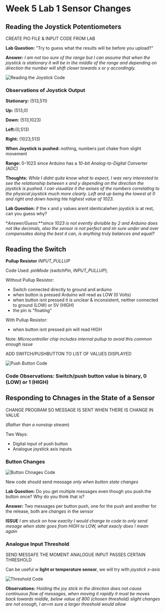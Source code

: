 # Week 5 Lab 1 Sensor Changes

## Reading the Joystick Potentiometers

CREATE PIO FILE & INPUT CODE FROM LAB

**Lab Question:** "Try to guess what the results will be before you upload?"

**Answer:** *I am not too sure of the range but I can assume that when the joystick is stationary it will be in the middle of the range and depending on direction the number will shift closer towards x or y accordingly.*

![Reading the Joystick Code](../images/Joystick%20code%201.jpg)

### Observations of Joystick Output

**Stationary:** (513,511)

**Up:** (513,0)

**Down:** (513,1023)

**Left:**(0,513)

**Right:** (1023,513)

**When Joystick is pushed:** nothing, numbers just chake from slight movement

**Range:** 0-1023 since Arduino has a *10-bit Analog-to-Digital Converter (ADC)*

**Thoughts:** *While I didnt quite know what to expect, I was very interested to see the relationship between x and y depending on the direction the joystick is pushed. I can visualize it the axises of the numbers correlating to the physical joystick much more clearly. Left and up being the lowest at 0 and right and down having hte highest value of 1023.*

**Lab Question:** if the x and y values arent identicalwhen joystick is at rest, can you guess why?

**Answer/Guess*:***since 1023 is not evently divisible by 2 and Arduino does not like decimals, also the sensor is not perfect and im sure under and over compensates doing the best it can, is anything truly balances and equal?*

## Reading the Switch

**Pullup Resistor** *INPUT_PULLUP*

Code Used: *pinMode (switchPin, INPUT_PULLUP);*

Without Pullup Resistor:

* Switch connected directly to ground and arduino
* when button is pressed Arduino will read as LOW (0 Volts)
* when button isnt pressed it is unclear & inconsistent, neither connected to ground (LOW) or 5V (HIGH)
* the pin is "floating"

With Pullup Resistor:

* when button isnt pressed pin will read HIGH

Note: *Microcontroller chip includes internal pullup to avoid this common enough issue*

ADD SWITCH/PUSHBUTTON TO LIST OF VALUES DISPLAYED

![Push Button Code](../images/joystick%20code%202.jpg)

### Code Observations: Switch/push button value is binary, 0 (LOW) or 1 (HIGH)

## Responding to Chnages in the State of a Sensor

CHANGE PROGRAM SO MESSAGE IS SENT WHEN THERE IS CHANGE IN VALUE

(*Rather than a nonstop stream*)

Two Ways:

* Digital input of push button
* Analogue joystick axis inputs

### Button Changes

![Button Chnages Code](../images/joystick%203.jpg)


New code should send message *only when button state changes*

**Lab Question:** Do you get multiple messages even though you push the button once? Why do you think that is?

**Answer:** Two messages per button push, one for the push and another for the release, both are *changes* in the sensor

**ISSUE** *I am stuck on how exaclty I would change to code to only send mesage when state goes from HIGH to LOW, what exacly does ! mean again*

### Analogue Input Threshold

SEND MESSAFE THE MOMENT ANALOGUE INPUT PASSES CERTAIN THRESHOLD

Can be useful w **light or temperature sensor**, we will try with *joystick x-axis*

![Threshold Code](../images/Week%205%20Lab%20Joystick/joystick%20code%204%20success.jpg)

**Observations:** *Holding the joy stick in the direction does not cause continuous flow of messages, when moving it rapidly it must be moves back towards middle, below value of 800 (chosen threshold) slight changes are not enough, I an=m sure a larger threshold would allow*
